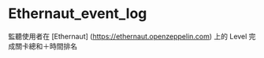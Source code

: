 # Ethernaut_event_log
監聽使用者在 [Ethernaut] (https://ethernaut.openzeppelin.com) 上的 Level 完成關卡總和＋時間排名

